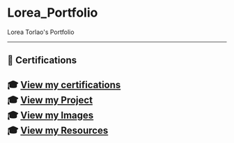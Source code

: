 # Lorea_Portfolio
Lorea Torlao's Portfolio

---

## 📜 Certifications

🎓 **[View my certifications](https://github.com/LoreaFinEx/Lorea_Portfolio/blob/eedf0a4a6e94231959818b3953fb52c12f6083f1/Certificates/READMe.md)** <br>
🎓 **[View my Project](https://github.com/LoreaFinEx/Lorea_Portfolio/blob/eedf0a4a6e94231959818b3953fb52c12f6083f1/Projects/READMe.md)** <br>
🎓 **[View my Images](https://github.com/LoreaFinEx/Lorea_Portfolio/blob/eedf0a4a6e94231959818b3953fb52c12f6083f1/Images/READMe.md)** <br>
🎓 **[View my Resources](https://github.com/LoreaFinEx/Lorea_Portfolio/blob/eedf0a4a6e94231959818b3953fb52c12f6083f1/README.md)**
---
